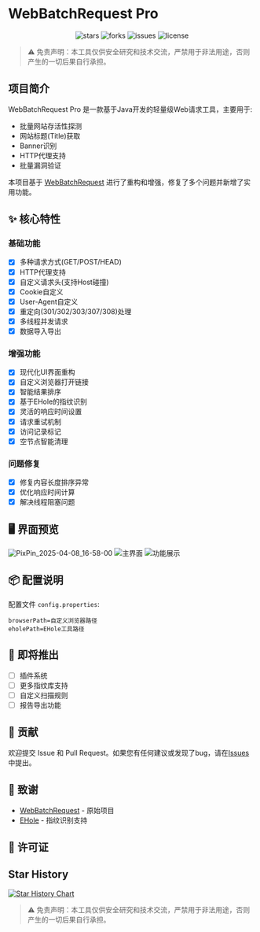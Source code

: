 # WebBatchRequest Pro

<p align="center">
    <img src="https://img.shields.io/github/stars/XF-FS/WebBatchRequestpro" alt="stars">
    <img src="https://img.shields.io/github/forks/XF-FS/WebBatchRequestpro" alt="forks">
    <img src="https://img.shields.io/github/issues/XF-FS/WebBatchRequestpro" alt="issues">
    <img src="https://img.shields.io/github/license/XF-FS/WebBatchRequestpro" alt="license">
</p>

> ⚠️ 免责声明：本工具仅供安全研究和技术交流，严禁用于非法用途，否则产生的一切后果自行承担。

## 项目简介

WebBatchRequest Pro 是一款基于Java开发的轻量级Web请求工具，主要用于:
- 批量网站存活性探测
- 网站标题(Title)获取
- Banner识别
- HTTP代理支持
- 批量漏洞验证

本项目基于 [WebBatchRequest](https://github.com/ScriptKid-Beta/WebBatchRequest) 进行了重构和增强，修复了多个问题并新增了实用功能。

## ✨ 核心特性

### 基础功能
- [x] 多种请求方式(GET/POST/HEAD)
- [x] HTTP代理支持
- [x] 自定义请求头(支持Host碰撞)
- [x] Cookie自定义
- [x] User-Agent自定义
- [x] 重定向(301/302/303/307/308)处理
- [x] 多线程并发请求
- [x] 数据导入导出

### 增强功能
- [x] 现代化UI界面重构
- [x] 自定义浏览器打开链接
- [x] 智能结果排序
- [x] 基于EHole的指纹识别
- [x] 灵活的响应时间设置
- [x] 请求重试机制
- [x] 访问记录标记
- [x] 空节点智能清理

### 问题修复
- [x] 修复内容长度排序异常
- [x] 优化响应时间计算
- [x] 解决线程阻塞问题

## 🖥 界面预览

![PixPin_2025-04-08_16-58-00](https://github.com/user-attachments/assets/998461f4-1c61-4df3-8ddc-1532ac0fda7e)
![主界面](https://github.com/user-attachments/assets/65aff233-b4d3-4fca-83a7-cae39248360d)
![功能展示](https://github.com/user-attachments/assets/824b4053-8e42-414e-b900-9a0663bc7d40)


## 📦 配置说明

配置文件 `config.properties`:
```properties
browserPath=自定义浏览器路径
eholePath=EHole工具路径
```

## 🚀 即将推出
- [ ] 插件系统
- [ ] 更多指纹库支持
- [ ] 自定义扫描规则
- [ ] 报告导出功能

## 🤝 贡献

欢迎提交 Issue 和 Pull Request。如果您有任何建议或发现了bug，请在[Issues](https://github.com/XF-FS/WebBatchRequestpro/issues)中提出。

## 📄 致谢

- [WebBatchRequest](https://github.com/ScriptKid-Beta/WebBatchRequest) - 原始项目
- [EHole](https://github.com/EdgeSecurityTeam/EHole) - 指纹识别支持

## 📝 许可证


## Star History

[![Star History Chart](https://api.star-history.com/svg?repos=XF-FS/WebBatchRequestpro&type=Date)](https://star-history.com/?utm_source=bestxtools.com#XF-FS/WebBatchRequestpro&Date)

> ⚠️ 免责声明：本工具仅供安全研究和技术交流，严禁用于非法用途，否则产生的一切后果自行承担。
